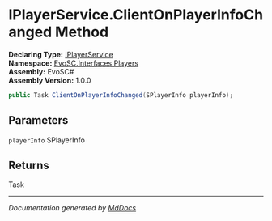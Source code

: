 ﻿<!--  
  <auto-generated>   
    The contents of this file were generated by a tool.  
    Changes to this file may be list if the file is regenerated  
  </auto-generated>   
-->

# IPlayerService.ClientOnPlayerInfoChanged Method

**Declaring Type:** [IPlayerService](../index.md)  
**Namespace:** [EvoSC.Interfaces.Players](../../index.md)  
**Assembly:** EvoSC\#  
**Assembly Version:** 1.0.0

```csharp
public Task ClientOnPlayerInfoChanged(SPlayerInfo playerInfo);
```

## Parameters

`playerInfo`  SPlayerInfo

## Returns

Task

___

*Documentation generated by [MdDocs](https://github.com/ap0llo/mddocs)*
